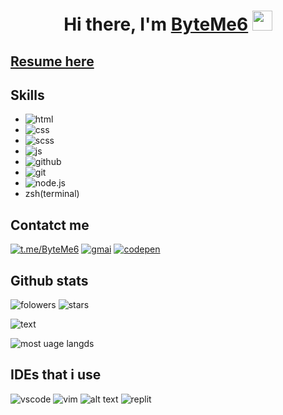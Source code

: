 <h1 align="center">Hi there, I'm <a href="https://byteme6.github.io/resume-yura" target="_blank">ByteMe6</a>
<img src="https://github.com/blackcater/blackcater/raw/main/images/Hi.gif" height="32" width="32px"/></h1>

## [Resume here](https://byteme6.github.io/resume-yura)
## Skills

<!-- <style>
    li{
        color: red;
    }
</style> -->

- ![html](https://img.shields.io/badge/HTML-orange?style=for-the-badge&logo=html5&logoColor=white)
- ![css](https://img.shields.io/badge/CSS-blue?&style=for-the-badge&logo=css3&logoColor=white)
- ![scss](https://img.shields.io/badge/scss-CC6699?style=for-the-badge&logo=sass&logoColor=white)
- ![js](https://img.shields.io/badge/js-F7DF1E?style=for-the-badge&logo=JavaScript&logoColor=black) 
- ![github](https://img.shields.io/badge/GitHub-100000?style=for-the-badge&logo=github&logoColor=white)
- ![git](https://img.shields.io/badge/GIT-E44C30?style=for-the-badge&logo=git&logoColor=white)
- ![node.js](https://img.shields.io/badge/Node.js-43853D?style=for-the-badge&logo=node.js&logoColor=white)
- zsh(terminal)


## Contatct me

[![t.me/ByteMe6](https://img.shields.io/badge/Telegram-2CA5E0?style=for-the-badge&logo=telegram&logoColor=white/)](https://t.me/byteMe6)
[![gmai](https://img.shields.io/badge/Gmail-D14836?style=for-the-badge&logo=gmail&logoColor=white)](mailto:tsapiy.yurka@gmail.com)
[![codepen](https://img.shields.io/badge/Codepen-000000?style=for-the-badge&logo=codepen&logoColor=white)](https://codepen.io/qlvuhbfq-the-encoder)

## Github stats
![folowers](https://img.shields.io/github/followers/ByteMe6.svg?style=social&label=Follow&maxAge=2592000) 
![stars](https://img.shields.io/github/stars/ByteMe6)


![text](https://github-readme-stats.vercel.app/api?username=ByteMe6)

![most uage langds](https://github-readme-stats.vercel.app/api/top-langs/?username=ByteMe6)

## IDEs that i use
![vscode](https://img.shields.io/badge/VSCode-0078D4?style=for-the-badge&logo=visual%20studio%20code&logoColor=white)
![vim](https://img.shields.io/badge/VIM-%2311AB00.svg?&style=for-the-badge&logo=vim&logoColor=white)
![alt text](https://img.shields.io/badge/sublime_text-%23575757.svg?&style=for-the-badge&logo=sublime-text&logoColor=important)
![replit](https://img.shields.io/badge/replit-%23575757?style=for-the-badge&logo=replit&logoColor=orange)
